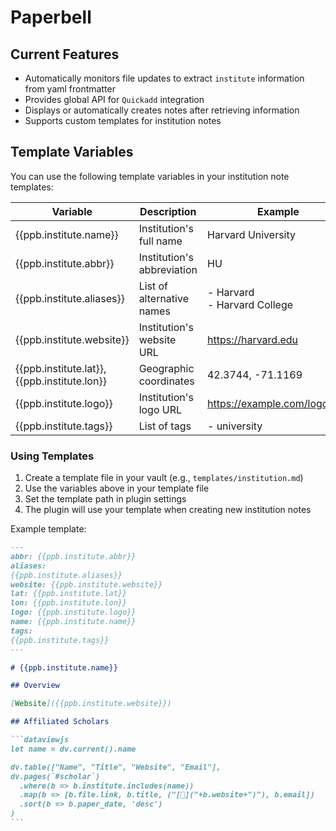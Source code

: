 # Paperbell

## Current Features

- Automatically monitors file updates to extract `institute` information from yaml frontmatter
- Provides global API for `Quickadd` integration
- Displays or automatically creates notes after retrieving information
- Supports custom templates for institution notes

## Template Variables

You can use the following template variables in your institution note templates:

| Variable | Description | Example |
|----------|-------------|---------|
| {{ppb.institute.name}} | Institution's full name | Harvard University |
| {{ppb.institute.abbr}} | Institution's abbreviation | HU |
| {{ppb.institute.aliases}} | List of alternative names | - Harvard<br>- Harvard College |
| {{ppb.institute.website}} | Institution's website URL | https://harvard.edu |
| {{ppb.institute.lat}}, {{ppb.institute.lon}} | Geographic coordinates | 42.3744, -71.1169 |
| {{ppb.institute.logo}} | Institution's logo URL | https://example.com/logo.png |
| {{ppb.institute.tags}} | List of tags | - university |

### Using Templates

1. Create a template file in your vault (e.g., `templates/institution.md`)
2. Use the variables above in your template file
3. Set the template path in plugin settings
4. The plugin will use your template when creating new institution notes

Example template:
````markdown
---
abbr: {{ppb.institute.abbr}}
aliases:
{{ppb.institute.aliases}}
website: {{ppb.institute.website}}
lat: {{ppb.institute.lat}}
lon: {{ppb.institute.lon}}
logo: {{ppb.institute.logo}}
name: {{ppb.institute.name}}
tags:
{{ppb.institute.tags}}
---

# {{ppb.institute.name}}

## Overview

[Website]({{ppb.institute.website}})

## Affiliated Scholars

```dataviewjs
let name = dv.current().name

dv.table(["Name", "Title", "Website", "Email"],
dv.pages(`#scholar`)
  .where(b => b.institute.includes(name))
  .map(b => [b.file.link, b.title, ("[🔗]("+b.website+")"), b.email])
  .sort(b => b.paper_date, 'desc')
)
```
````

